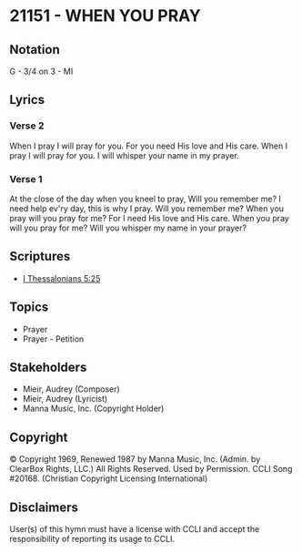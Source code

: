 # 21151 - WHEN YOU PRAY

## Notation

G - 3/4 on 3 - MI

## Lyrics

### Verse 2

When I pray I will pray for you. For you need His love and His care. When I pray I will pray for you. I will whisper your name in my prayer.

### Verse 1

At the close of the day when you kneel to pray, Will you remember me? I need help ev'ry day, this is why I pray. Will you remember me? When you pray will you pray for me? For I need His love and His care. When you pray will you pray for me? Will you whisper my name in your prayer?


## Scriptures

- [I Thessalonians 5:25](https://www.biblegateway.com/passage/?search=I%20Thessalonians%205%3A25)

## Topics

- Prayer
- Prayer - Petition

## Stakeholders

- Mieir, Audrey (Composer)
- Mieir, Audrey (Lyricist)
- Manna Music, Inc. (Copyright Holder)

## Copyright

© Copyright 1969, Renewed 1987 by Manna Music, Inc. (Admin. by ClearBox Rights, LLC.) All Rights Reserved. Used by Permission. CCLI Song #20168.
(Christian Copyright Licensing International)

## Disclaimers

User(s) of this hymn must have a license with CCLI and accept the responsibility of reporting its usage to CCLI.

